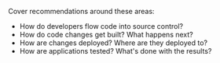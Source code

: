 Cover recommendations around these areas:

* How do developers flow code into source control?
* How do code changes get built? What happens next?
* How are changes deployed? Where are they deployed to?
* How are applications tested? What's done with the results?
